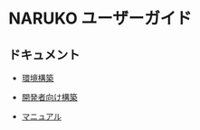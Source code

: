 # NARUKO ユーザーガイド

## ドキュメント

- [環境構築](installation.md)

- [開発者向け構築](developer.md)

- [マニュアル](manual.md)
